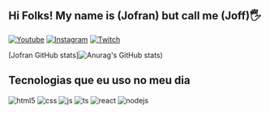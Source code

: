 ## Hi Folks! My name is (Jofran) but call me (Joff)🖐️

[![Youtube](https://img.shields.io/badge/YouTube-FF0000?style=for-the-badge&logo=youtube&logoColor=white)](https://www.youtube.com/channel/UC6OHSo-pago5m_zNAKD6rYg)
[![Instagram](https://img.shields.io/badge/Instagram-E4405F?style=for-the-badge&logo=instagram&logoColor=white)](https://www.instagram.com/soujoff/)
[![Twitch](https://img.shields.io/badge/Twitch-9146FF?style=for-the-badge&logo=twitch&logoColor=white)]()

[Jofran GitHub stats]![Anurag's GitHub stats](https://github-readme-stats.vercel.app/api?username=jofransantos&show_icons=true&theme=radical))

## Tecnologias que eu uso no meu dia

<div style="display: inline_block">
  <img align="center" alt="html5" src="https://img.shields.io/badge/HTML5-E34F26?style=for-the-badge&logo=html5&logoColor=white" />
  <img align="center" alt="css" src="https://img.shields.io/badge/CSS3-1572B6?style=for-the-badge&logo=css3&logoColor=white" />
  <img align="center" alt="js" src="https://img.shields.io/badge/JavaScript-F7DF1E?style=for-the-badge&logo=javascript&logoColor=black" />
  <img align="center" alt="ts" src="https://img.shields.io/badge/TypeScript-007ACC?style=for-the-badge&logo=typescript&logoColor=white" />
  <img align="center" alt="react" src="https://img.shields.io/badge/React-20232A?style=for-the-badge&logo=react&logoColor=61DAFB" />
  <img align="center" alt="nodejs" src="https://img.shields.io/badge/Node.js-43853D?style=for-the-badge&logo=node.js&logoColor=white" />
</div><br/>


